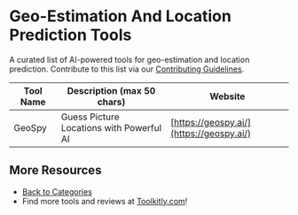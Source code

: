 # Geo-Estimation And Location Prediction Tools

A curated list of AI-powered tools for geo-estimation and location prediction. Contribute to this list via our [Contributing Guidelines](../CONTRIBUTING.md).

| Tool Name | Description (max 50 chars) | Website |
|-----------|----------------------------|---------|
| GeoSpy | Guess Picture Locations with Powerful AI | [https://geospy.ai/](https://geospy.ai/) |

## More Resources
- [Back to Categories](https://github.com/ToolkitlyAI/awesome-ai-tools/blob/master/README.md)
- Find more tools and reviews at [Toolkitly.com](https://toolkitly.com)!
